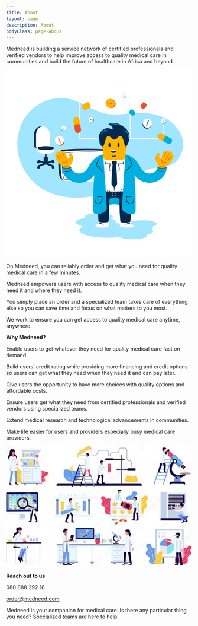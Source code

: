 ```yaml
---
title: About
layout: page
description: About
bodyClass: page-about
---
```


Medneed is building a service network of certified professionals and verified vendors to help improve access to quality medical care in communities and build the future of healthcare in Africa and beyond. 

![Support patient](/images/illustrations/doc-pharm.png)

On Medneed, you can reliably order and get what you need for quality medical care in a few minutes.

Medneed empowers users with access to quality medical care when they need it and where they need it.

You simply place an order and a specialized team takes care of everything else so you can save time and focus on what matters to you most.

We work to ensure you can get access to quality medical care anytime, anywhere.


**Why Medneed?**

Enable users to get whatever they need for quality medical care fast on demand.

Build users’ credit rating while providing more financing and credit options so users can get what they need when they need it and can pay later.

Give users the opportunity to have more choices with quality options and affordable costs.

Ensure users get what they need from certified professionals and verified vendors using specialized teams.

Extend medical research and technological advancements in communities.

Make life easier for users and providers especially busy medical care providers.

![Medical Equipment](/images/illustrations/med-equipment.jpg)

**Reach out to us**

080 888 292 16

order@medneed.com

Medneed is your companion for medical care. Is there any particular thing you need? 
Specialized teams are here to help.


